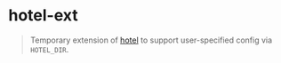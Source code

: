 # hotel-ext

> Temporary extension of [hotel](https://github.com/typicode/hotel) to support user-specified config via `HOTEL_DIR`.
